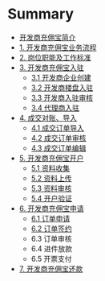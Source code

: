 # Summary

* [开发商充佣宝简介](README.md)
* [1. 开发商充佣宝业务流程](chapter1.md)
* [2. 岗位职能及工作标准](2.md)
* [3. 开发商充佣宝入驻](3.md)
  * [3.1 开发商企业创建](3/31-kai-fa-shang-he-tong-chuang-jian.md)
  * [3.2 开发商楼盘入驻](3/32-kai-fa-shang-lou-pan-ru-zhu.md)
  * [3.3 开发商入驻审核](3/33-kai-fa-shang-ru-zhu-shen-he.md)
  * [3.4 代理商入驻](3/34-dai-li-shang-ru-zhu.md)
* [4. 成交对账、导入](4.md)
  * [4.1 成交订单导入](4/41-cheng-jiao-ding-dan-dao-ru.md)
  * [4.2 成交订单审核](4/42-cheng-jiao-ding-dan-shen-he.md)
  * [4.3 成交订单编辑](4/43-cheng-jiao-ding-dan-bian-ji.md)
* [5. 开发商充佣宝开户](5.md)
  * [5.1 资料收集](5/51-zi-liao-shou-ji.md)
  * [5.2 资料上传](5/52-zi-liao-shang-chuan.md)
  * [5.3 资料审核](5/53-zi-liao-shen-he.md)
  * [5.4 开户验证](5/54-kai-hu-yan-zheng.md)
* [6. 开发商充佣宝申请](6.md)
  * [6.1 订单申请](6/61-ding-dan-shen-qing.md)
  * [6.2 订单签约](6/62-ding-dan-qian-yue.md)
  * 6.3 订单审核
  * 6.4 进件放款
  * 6.5 开票支付
* [7. 开发商充佣宝还款](7.md)

